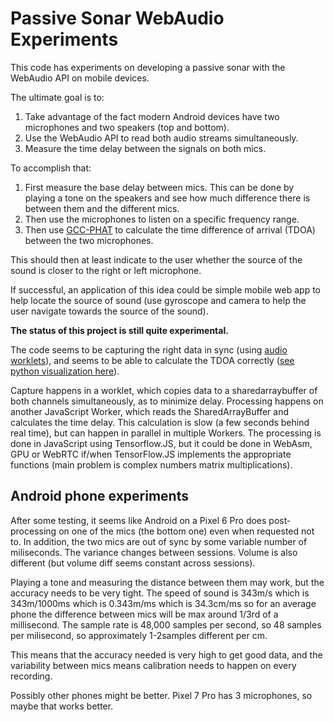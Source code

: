 # Passive Sonar WebAudio Experiments

This code has experiments on developing a passive sonar with the WebAudio API on mobile devices.

The ultimate goal is to:
 1. Take advantage of the fact modern Android devices have two microphones and two speakers (top and bottom).
 2. Use the WebAudio API to read both audio streams simultaneously.
 3. Measure the time delay between the signals on both mics.

To accomplish that:
 1. First measure the base delay between mics. This can be done by playing a tone on the speakers and see how much difference there is between them and the different mics.
 2. Then use the microphones to listen on a specific frequency range.
 3. Then use [GCC-PHAT](http://www.xavieranguera.com/phdthesis/node92.html) to calculate the time difference of arrival (TDOA) between the two microphones.

This should then at least indicate to the user whether the source of the sound is closer to the right or left microphone.

If successful, an application of this idea could be simple mobile web app to help locate the source of sound (use gyroscope and camera to help the user navigate towards the source of the sound).

**The status of this project is still quite experimental.**

The code seems to be capturing the right data in sync (using [audio worklets](https://developer.mozilla.org/en-US/docs/Web/API/Web_Audio_API/Using_AudioWorklet)), and seems to be able to calculate the TDOA correctly ([see python visualization here](https://colab.research.google.com/drive/1oor9REZsP6v_C2c1IHQ1AE-sJfD_l2Ax#scrollTo=BE-Dtl3o-1XE)).

Capture happens in a worklet, which copies data to a sharedarraybuffer of both channels simultaneously, as to minimize delay. Processing happens on another JavaScript Worker, which reads the SharedArrayBuffer and calculates the time delay. This calculation is slow (a few seconds behind real time), but can happen in parallel in multiple Workers. The processing is done in JavaScript using Tensorflow.JS, but it could be done in WebAsm, GPU or WebRTC if/when TensorFlow.JS implements the appropriate functions (main problem is complex numbers matrix multiplications).

## Android phone experiments

After some testing, it seems like Android on a Pixel 6 Pro does post-processing on one of the mics (the bottom one) even when requested not to. In addition, the two mics are out of sync by some variable number of miliseconds. The variance changes between sessions. Volume is also different (but volume diff seems constant across sessions).

Playing a tone and measuring the distance between them may work, but the accuracy needs to be very tight. The speed of sound is 343m/s which is 343m/1000ms which is 0.343m/ms which is 34.3cm/ms so for an average phone the difference between mics will be max around 1/3rd of a millisecond. The sample rate is 48,000 samples per second, so 48 samples per milisecond, so approximately 1-2samples different per cm.

This means that the accuracy needed is very high to get good data, and the variability between mics means calibration needs to happen on every recording.

Possibly other phones might be better. Pixel 7 Pro has 3 microphones, so maybe that works better.


